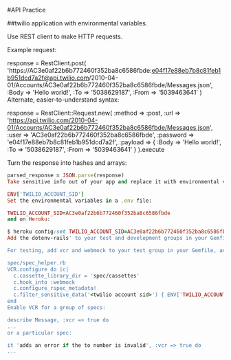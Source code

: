 #API Practice

##twilio application with environmental variables.



Use REST client to make HTTP requests.

Example request:

response = RestClient.post(
  'https://AC3e0af22b6b772460f352ba8c6586fbde:e04f17e88eb7b8c81feb1b951dcd7a2f@api.twilio.com/2010-04-01/Accounts/AC3e0af22b6b772460f352ba8c6586fbde/Messages.json',
  :Body => 'Hello world!',
  :To => '5038629187',
  :From => '5039463641'
)
Alternate, easier-to-understand syntax:

response = RestClient::Request.new(
  :method => :post,
  :url => 'https://api.twilio.com/2010-04-01/Accounts/AC3e0af22b6b772460f352ba8c6586fbde/Messages.json',
  :user => 'AC3e0af22b6b772460f352ba8c6586fbde',
  :password => 'e04f17e88eb7b8c81feb1b951dcd7a2f',
  :payload => { :Body => 'Hello world!',
                :To => '5038629187',
                :From => '5039463641' }
).execute

Turn the response into hashes and arrays:

```ruby
parsed_response = JSON.parse(response)
Take sensitive info out of your app and replace it with environmental variables:

ENV['TWILIO_ACCOUNT_SID']
Set the environmental variables in a .env file:

TWILIO_ACCOUNT_SID=AC3e0af22b6b772460f352ba8c6586fbde
and on Heroku:

$ heroku config:set TWILIO_ACCOUNT_SID=AC3e0af22b6b772460f352ba8c6586fbde
Add the dotenv-rails' to your test and development groups in your Gemfile.

For testing, add vcr and webmock to your test group in your Gemfile, and these lines to your spec_helper:

spec/spec_helper.rb
VCR.configure do |c|
  c.cassette_library_dir = 'spec/cassettes'
  c.hook_into :webmock
  c.configure_rspec_metadata!
  c.filter_sensitive_data('<twilio account sid>') { ENV['TWILIO_ACCOUNT_SID'] } # example for filtering data
end
Enable VCR for a group of specs:

describe Message, :vcr => true do
...
or a particular spec:

it 'adds an error if the to number is invalid', :vcr => true do
...

